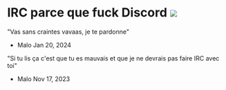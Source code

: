 # IRC parce que fuck Discord <a href="https://github.com/Namonay/42_irc/actions/workflows/build.yml"><img src="https://github.com/Namonay/42_irc/ations/workflows/build.yml/badge.svg"></a>

"Vas sans craintes vavaas, je te pardonne"
 - Malo Jan 20, 2024

"Si tu lis ça c'est que tu es mauvais et que je ne devrais pas faire IRC avec toi"
 - Malo Nov 17, 2023
